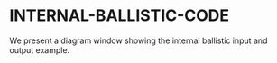 # INTERNAL-BALLISTIC-CODE
We present a diagram window showing the internal ballistic input and output example.
